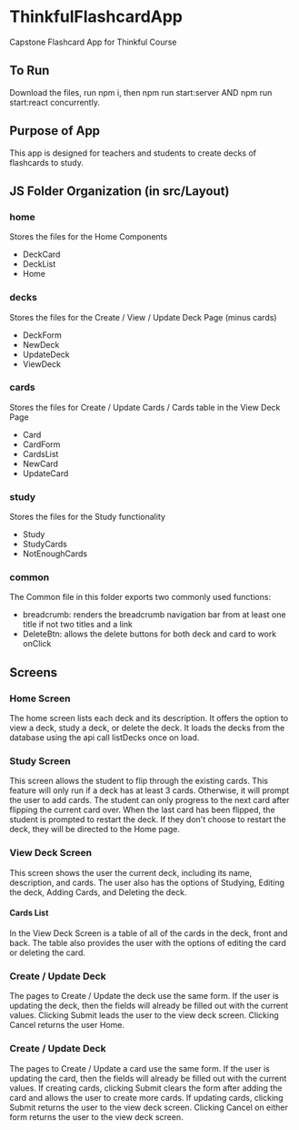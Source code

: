 # ThinkfulFlashcardApp
Capstone Flashcard App for Thinkful Course

## To Run
Download the files, run npm i, then npm run start:server AND npm run start:react concurrently.

## Purpose of App
This app is designed for teachers and students to create decks of flashcards to study. 

## JS Folder Organization (in src/Layout)
### home
Stores the files for the Home Components
- DeckCard
- DeckList
- Home

### decks
Stores the files for the Create / View / Update Deck Page (minus cards)
- DeckForm
- NewDeck
- UpdateDeck
- ViewDeck

### cards
Stores the files for Create / Update Cards / Cards table in the View Deck Page
- Card
- CardForm
- CardsList
- NewCard
- UpdateCard

### study
Stores the files for the Study functionality
- Study
- StudyCards
- NotEnoughCards

### common
The Common file in this folder exports two commonly used functions:
- breadcrumb: renders the breadcrumb navigation bar from at least one title if not two titles and a link
- DeleteBtn: allows the delete buttons for both deck and card to work onClick

## Screens

### Home Screen
The home screen lists each deck and its description. It offers the option to view a deck, study a deck, or delete the deck. It loads the decks from the database using the api call listDecks once on load.

### Study Screen
This screen allows the student to flip through the existing cards. This feature will only run if a deck has at least 3 cards. Otherwise, it will prompt the user to add cards. The student can only progress to the next card after flipping the current card over. When the last card has been flipped, the student is prompted to restart the deck. If they don't choose to restart the deck, they will be directed to the Home page. 

### View Deck Screen
This screen shows the user the current deck, including its name, description, and cards. The user also has the options of Studying, Editing the deck, Adding Cards, and Deleting the deck. 

#### Cards List
In the View Deck Screen is a table of all of the cards in the deck, front and back. The table also provides the user with the options of editing the card or deleting the card.

### Create / Update Deck
The pages to Create / Update the deck use the same form. If the user is updating the deck, then the fields will already be filled out with the current values. Clicking Submit leads the user to the view deck screen. Clicking Cancel returns the user Home.

### Create / Update Deck
The pages to Create / Update a card use the same form. If the user is updating the card, then the fields will already be filled out with the current values. If creating cards, clicking Submit clears the form after adding the card and allows the user to create more cards. If updating cards, clicking Submit returns the user to the view deck screen. Clicking Cancel on either form returns the user to the view deck screen.

